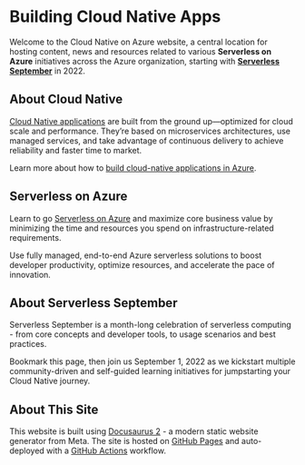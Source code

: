 # Building Cloud Native Apps

Welcome to the Cloud Native on Azure website, a central location for hosting content, news and resources related to various **Serverless on Azure** initiatives across the Azure organization, starting with [**Serverless September**](https://aka.ms/serverless-september) in 2022.



## About Cloud Native
[Cloud Native applications](https://azure.microsoft.com/en-us/solutions/cloud-native-apps/) are built from the ground up—optimized for cloud scale and performance. They’re based on microservices architectures, use managed services, and take advantage of continuous delivery to achieve reliability and faster time to market. 

Learn more about how to [build cloud-native applications in Azure](https://azure.microsoft.com/en-us/solutions/cloud-native-apps/).

## Serverless on Azure

Learn to go [Serverless on Azure](https://azure.microsoft.com/en-us/solutions/serverless/) and maximize core business value by minimizing the time and resources you spend on infrastructure-related requirements. 

Use fully managed, end-to-end Azure serverless solutions to boost developer productivity, optimize resources, and accelerate the pace of innovation.


## About Serverless September

Serverless September is a month-long celebration of serverless computing - from core concepts and developer tools, to usage scenarios and best practices. 

Bookmark this page, then join us September 1, 2022 as we kickstart multiple community-driven and self-guided learning initiatives for jumpstarting your Cloud Native journey.


## About This Site

This website is built using [Docusaurus 2](https://docusaurus.io/) - a modern static website generator from Meta. The site is hosted on [GitHub Pages](https://aka.ms/azure/cloud-native) and auto-deployed with a [GitHub Actions](https://github.com/features/actions) workflow.